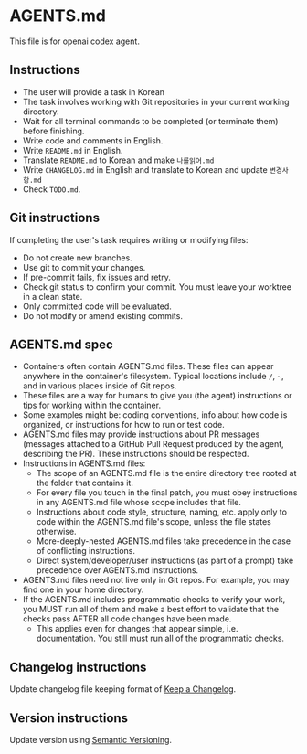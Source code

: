 # AGENTS.md

This file is for openai codex agent.

## Instructions

- The user will provide a task in Korean
- The task involves working with Git repositories in your current working directory.
- Wait for all terminal commands to be completed (or terminate them) before finishing.
- Write code and comments in English.
- Write `README.md` in English.
- Translate `README.md` to Korean and make `나를읽어.md`
- Write `CHANGELOG.md` in English and translate to Korean and update `변경사항.md`
- Check `TODO.md`.

## Git instructions

If completing the user's task requires writing or modifying files:

- Do not create new branches.
- Use git to commit your changes.
- If pre-commit fails, fix issues and retry.
- Check git status to confirm your commit. You must leave your worktree in a clean state.
- Only committed code will be evaluated.
- Do not modify or amend existing commits.

## AGENTS.md spec

- Containers often contain AGENTS.md files. These files can appear anywhere in the container's filesystem. Typical locations include `/`, `~`, and in various places inside of Git repos.
- These files are a way for humans to give you (the agent) instructions or tips for working within the container.
- Some examples might be: coding conventions, info about how code is organized, or instructions for how to run or test code.
- AGENTS.md files may provide instructions about PR messages (messages attached to a GitHub Pull Request produced by the agent, describing the PR). These instructions should be respected.
- Instructions in AGENTS.md files:
  - The scope of an AGENTS.md file is the entire directory tree rooted at the folder that contains it.
  - For every file you touch in the final patch, you must obey instructions in any AGENTS.md file whose scope includes that file.
  - Instructions about code style, structure, naming, etc. apply only to code within the AGENTS.md file's scope, unless the file states otherwise.
  - More-deeply-nested AGENTS.md files take precedence in the case of conflicting instructions.
  - Direct system/developer/user instructions (as part of a prompt) take precedence over AGENTS.md instructions.
- AGENTS.md files need not live only in Git repos. For example, you may find one in your home directory.
- If the AGENTS.md includes programmatic checks to verify your work, you MUST run all of them and make a best effort to validate that the checks pass AFTER all code changes have been made.
  - This applies even for changes that appear simple, i.e. documentation. You still must run all of the programmatic checks.

## Changelog instructions

Update changelog file keeping format of [Keep a Changelog](https://keepachangelog.com/en/1.1.0/).

## Version instructions

Update version using [Semantic Versioning](https://semver.org/spec/v2.0.0.html).
